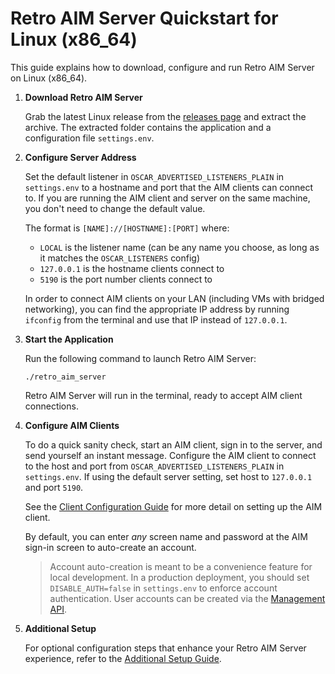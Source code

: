 # Retro AIM Server Quickstart for Linux (x86_64)

This guide explains how to download, configure and run Retro AIM Server on Linux (x86_64).

1. **Download Retro AIM Server**

   Grab the latest Linux release from the [releases page](https://github.com/mk6i/retro-aim-server/releases) and extract
   the archive. The extracted folder contains the application and a configuration file `settings.env`.

2. **Configure Server Address**

   Set the default listener in `OSCAR_ADVERTISED_LISTENERS_PLAIN` in `settings.env` to a hostname and port that the AIM
   clients can connect to. If you are running the AIM client and server on the same machine, you don't need to change
   the default value.

   The format is `[NAME]://[HOSTNAME]:[PORT]` where:
    - `LOCAL` is the listener name (can be any name you choose, as long as it matches the `OSCAR_LISTENERS` config)
    - `127.0.0.1` is the hostname clients connect to
    - `5190` is the port number clients connect to

   In order to connect AIM clients on your LAN (including VMs with bridged networking), you can find the appropriate IP
   address by running `ifconfig` from the terminal and use that IP instead of `127.0.0.1`.

3. **Start the Application**

   Run the following command to launch Retro AIM Server:

   ```shell
   ./retro_aim_server
   ```

   Retro AIM Server will run in the terminal, ready to accept AIM client connections.

4. **Configure AIM Clients**

   To do a quick sanity check, start an AIM client, sign in to the server, and send yourself an instant message.
   Configure the AIM client to connect to the host and port from `OSCAR_ADVERTISED_LISTENERS_PLAIN` in `settings.env`. If
   using the default server setting, set host to `127.0.0.1` and port `5190`.

   See the [Client Configuration Guide](./CLIENT.md) for more detail on setting up the AIM client.

   By default, you can enter *any* screen name and password at the AIM sign-in screen to auto-create an account.

   > Account auto-creation is meant to be a convenience feature for local development. In a production deployment, you
   should set `DISABLE_AUTH=false` in `settings.env` to enforce account authentication. User accounts can be created via
   the [Management API](../README.md#-management-api).

5. **Additional Setup**

   For optional configuration steps that enhance your Retro AIM Server experience, refer to
   the [Additional Setup Guide](./ADDITIONAL_SETUP.md).